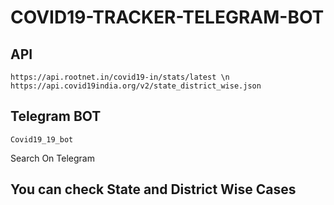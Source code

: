 # COVID19-TRACKER-TELEGRAM-BOT

## API
`https://api.rootnet.in/covid19-in/stats/latest \n
https://api.covid19india.org/v2/state_district_wise.json`


## Telegram BOT

`Covid19_19_bot`

Search On Telegram

## You can check State and District Wise Cases
